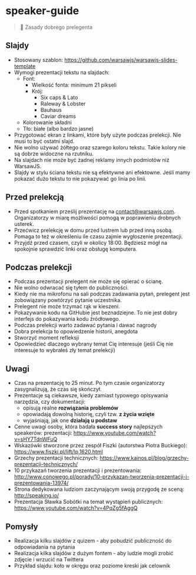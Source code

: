 # speaker-guide

> :star2: Zasady dobrego prelegenta

## Slajdy

* Stosowany szablon: https://github.com/warsawjs/warsawjs-slides-template
* Wymogi prezentacji tekstu na slajdach:
    * Font:
        - Wielkość fonta: minimum 21 pikseli
        - Krój:
            - Six caps & Lato
            - Raleway & Lobster
            - Bauhaus
            - Caviar dreams
    * Kolorowanie składni
    * Tło: białe (albo bardzo jasne)
* Przygotować ekran z linkami, które były użyte podczas prelekcji. Nie musi 
   to być ostatni slajd.
* Nie wolno używać żółtego oraz szarego koloru tekstu. Takie kolory nie są 
   dobrze widoczne na rzutniku.
* Na slajdach nie może być żadnej reklamy innych podmiotów niż WarsawJS.
* Slajdy w stylu ściana tekstu nie są efektywne ani efektowne. Jeśli mamy 
    pokazać dużo tekstu to nie pokazywać go linia po linii.

## Przed prelekcją

* Przed spotkaniem prześlij prezentację na contact@warsawjs.com.
   Organizatorzy w miarę możliwości pomogą w poprawieniu drobnych usterek.
* Przećwicz prelekcję w domu przed lustrem lub przed inną osobą.  Pomaga to 
   też w określeniu ile czasu zajmie wygłoszenie prezentacji.
* Przyjdź przed czasem, czyli w okolicy 18:00. Będziesz mógł na spokojnie
   sprawdzić linki oraz obsługę komputera.

## Podczas prelekcji

* Podczas prezentacji prelegent nie może się opierać o ścianę.
* Nie wolno odwracać się tyłem do publiczności.
* Kiedy nie ma mikrofonu na sali podczas zadawania pytań, prelegent jest
   zobowiązany powtórzyć pytanie uczestnika.
* Prelegent nie może trzymać rąk w kieszeni.
* Pokazywanie kodu na GitHubie jest beznadziejne. To nie jest dobry interfejs
    do pokazywania kodu źródłowego.
* Podczas prelekcji warto zadawać pytania i dawać nagrody
* Dobra prelekcja to opowiedzenie historii, anegdota
* Stworzyć moment refleksji
* Opowiedzieć dlaczego wybrany temat Cię interesuje (jeśli Cię nie interesuje
    to wybrałeś zły temat prelekcji)

## Uwagi

* Czas na prezentację to 25 minut. Po tym czasie organizatorzy zasygnalizują,
   że czas się skończył.
* Prezentacje są ciekawsze, kiedy zamiast typowego opisywania narzędzia,
   czy dokumentacji:
    * opisują realne **rozwiązania problemów**
    * opowiadają dowolną historię, czyli tzw. **z życia wzięte**
    * wyjaśniają, jak one **działają u podstaw**
* Cenne uwagi osoby, która badała **success story** najlepszych speakerów:
    prezentacji: https://www.youtube.com/watch?v=sHY7TdnWFuQ
* Wskazówki stworzone przez zespół Fiszki (autorstwa Piotra Buckiego):
    https://www.fiszki.pl/lift/lp,1620.html
* Grzechy prezentacji technicznych:
    https://www.kainos.pl/blog/grzechy-prezentacji-technicznych/
* 10 przykazań tworzenia prezentacji i prezentowania:
    http://www.conowego.pl/porady/10-przykazan-tworzenia-prezentacji-i-prezentowania-13974/
 * Strona dedykowana ludziom zaczynającym swoją przygodę ze sceną:
    http://speaking.io/
 * Prezentacja Sławka Sobótki na temat wystąpień publicznych:
    https://www.youtube.com/watch?v=4PqZg5fAggQ

## Pomysły

* Realizacja kilku slajdów z quizem - aby pobudzić publiczność do odpowiadania
    na pytania
* Realizacja kilka slajdów z dużym fontem - aby ludzie mogli zrobić zdjęcie
    i wrzucić na Twittera
* Przykład slajdu: koło w okręgu oraz poziome kreski jak celownik
